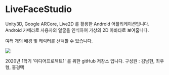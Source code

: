 # LiveFaceStudio

Unity3D, Google ARCore, Live2D 를 활용한 Android 어플리케이션입니다.
Android 카메라로 사용자의 얼굴을 인식하여 가상의 2D 아바타로 보여줍니다.

여러 개의 배경 및 캐릭터를 선택할 수 있습니다.

![](https://github.com/ItsAbdula/LiveFaceStduio/blob/master/ReadMeAssets/usage.gif)

2020년 1학기 '미디어프로젝트1' 를 위한 gitHub 저장소 입니다.
구성원 : 김남현, 최우형, 홍경택
